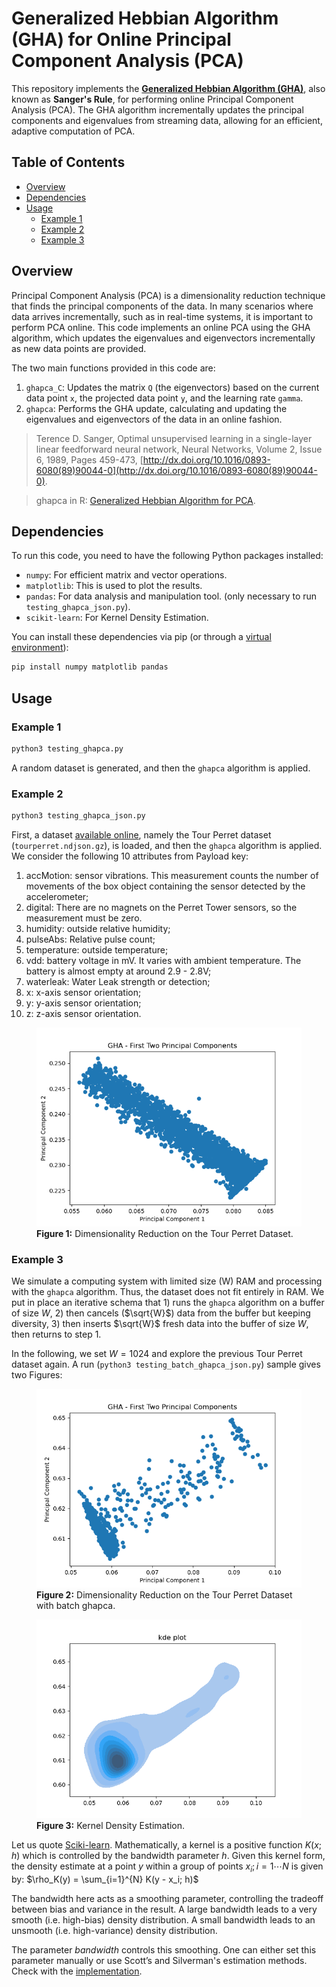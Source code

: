 # Generalized Hebbian Algorithm (GHA) for Online Principal Component Analysis (PCA)

This repository implements the **[Generalized Hebbian Algorithm (GHA)](https://en.wikipedia.org/wiki/Generalized_Hebbian_algorithm)**, also known as **Sanger's Rule**, for performing online Principal Component Analysis (PCA). The GHA algorithm incrementally updates the principal components and eigenvalues from streaming data, allowing for an efficient, adaptive computation of PCA.

## Table of Contents
- [Overview](#overview)
- [Dependencies](#dependencies)
- [Usage](#usage)
  - [Example 1](#example-1)
  - [Example 2](#example-2)
  - [Example 3](#example-3)

## Overview

Principal Component Analysis (PCA) is a dimensionality reduction technique that finds the principal components of the data. In many scenarios where data arrives incrementally, such as in real-time systems, it is important to perform PCA online. This code implements an online PCA using the GHA algorithm, which updates the eigenvalues and eigenvectors incrementally as new data points are provided.

The two main functions provided in this code are:
1. `ghapca_C`: Updates the matrix `Q` (the eigenvectors) based on the current data point `x`, the projected data point `y`, and the learning rate `gamma`.
2. `ghapca`: Performs the GHA update, calculating and updating the eigenvalues and eigenvectors of the data in an online fashion.

> Terence D. Sanger, Optimal unsupervised learning in a single-layer linear feedforward neural network, Neural Networks, Volume 2, Issue 6, 1989, Pages 459-473, [http://dx.doi.org/10.1016/0893-6080(89)90044-0](http://dx.doi.org/10.1016/0893-6080(89)90044-0).

> ghapca in R: [Generalized Hebbian Algorithm for PCA](https://www.rdocumentation.org/packages/onlinePCA/versions/1.3.2/topics/ghapca).

## Dependencies

To run this code, you need to have the following Python packages installed:

- `numpy`: For efficient matrix and vector operations.
- `matplotlib`: This is used to plot the results.
- `pandas`: For data analysis and manipulation tool. (only necessary to run `testing_ghapca_json.py`).
- `scikit-learn`: For Kernel Density Estimation.

You can install these dependencies via pip (or through a [virtual environment](https://docs.python.org/3/library/venv.html)):

```bash
pip install numpy matplotlib pandas
```

## Usage

### Example 1

```bash
python3 testing_ghapca.py
```
A random dataset is generated, and then the `ghapca` algorithm is applied.

### Example 2

```bash
python3 testing_ghapca_json.py
```

First, a dataset [available online](https://github.com/CampusIoT/datasets/tree/main/TourPerret), namely the Tour Perret dataset (`tourperret.ndjson.gz`), is loaded, and then the `ghapca` algorithm is applied. We consider the following 10 attributes from Payload key:

1. accMotion: sensor vibrations. This measurement counts the number of movements of the box object containing the sensor detected by the accelerometer;
2. digital: There are no magnets on the Perret Tower sensors, so the measurement must be zero.
3. humidity: outside relative humidity;
4. pulseAbs: Relative pulse count;
5. temperature: outside temperature;
6. vdd: battery voltage in mV. It varies with ambient temperature. The battery is almost empty at around 2.9 - 2.8V;
7. waterleak: Water Leak strength or detection;
8. x: x-axis sensor orientation;
9. y: y-axis sensor orientation;
10. z: z-axis sensor orientation.

<figure>
    <img src="Figure_2.png"
         alt="Dimensionality reduction on JSON data">
    <figcaption><b>Figure 1:</b> Dimensionality Reduction on the Tour Perret Dataset.</figcaption>
</figure>

### Example 3

We simulate a computing system with limited size (W) RAM and processing with the `ghapca` algorithm. Thus, the dataset does not fit entirely in RAM. We put in place an iterative schema that 1) runs the `ghapca` algorithm on a buffer of size $W$, 2) then cancels ($\sqrt{W}$) data from the buffer but keeping diversity, 3) then inserts $\sqrt{W}$ fresh data into the buffer of size $W$, then returns to step 1.

In the following, we set $W=1024$ and explore the previous Tour Perret dataset again. A run (`python3 testing_batch_ghapca_json.py`) sample gives two Figures:

<figure>
    <img src="Figure_1_continual_learning.png"
         alt="Dimensionality reduction on JSON data with batch ghapca">
    <figcaption><b>Figure 2:</b> Dimensionality Reduction on the Tour Perret Dataset with batch ghapca.</figcaption>
</figure>

<figure>
    <img src="Figure_2_continual_learning.png"
         alt="Kernel Density Estimation with batch ghapca">
    <figcaption><b>Figure 3:</b> Kernel Density Estimation.</figcaption>
</figure>

Let us quote [Sciki-learn](https://scikit-learn.org/1.5/modules/density.html). Mathematically, a kernel is a positive function $K(x;h)$
which is controlled by the bandwidth parameter $h$.
Given this kernel form, the density estimate at a point $y$ within
a group of points $x_i; i=1\cdots N$ is given by:
$\rho_K(y) = \sum_{i=1}^{N} K(y - x_i; h)$

The bandwidth here acts as a smoothing parameter, controlling the tradeoff
between bias and variance in the result.  A large bandwidth leads to a very
smooth (i.e. high-bias) density distribution.  A small bandwidth leads
to an unsmooth (i.e. high-variance) density distribution.

The parameter $bandwidth$ controls this smoothing. One can either set
this parameter manually or use Scott’s and Silverman's estimation
methods. Check with the [implementation](https://scikit-learn.org/1.5/modules/generated/sklearn.neighbors.KernelDensity.html#sklearn.neighbors.KernelDensity).






